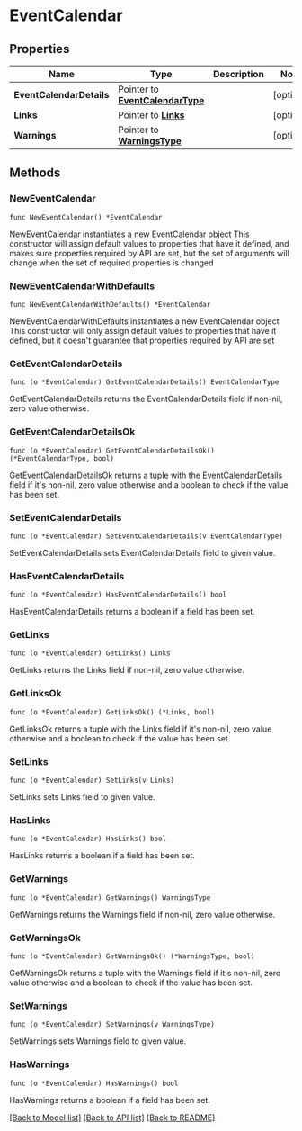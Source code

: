 # EventCalendar

## Properties

Name | Type | Description | Notes
------------ | ------------- | ------------- | -------------
**EventCalendarDetails** | Pointer to [**EventCalendarType**](EventCalendarType.md) |  | [optional] 
**Links** | Pointer to [**Links**](Links.md) |  | [optional] 
**Warnings** | Pointer to [**WarningsType**](WarningsType.md) |  | [optional] 

## Methods

### NewEventCalendar

`func NewEventCalendar() *EventCalendar`

NewEventCalendar instantiates a new EventCalendar object
This constructor will assign default values to properties that have it defined,
and makes sure properties required by API are set, but the set of arguments
will change when the set of required properties is changed

### NewEventCalendarWithDefaults

`func NewEventCalendarWithDefaults() *EventCalendar`

NewEventCalendarWithDefaults instantiates a new EventCalendar object
This constructor will only assign default values to properties that have it defined,
but it doesn't guarantee that properties required by API are set

### GetEventCalendarDetails

`func (o *EventCalendar) GetEventCalendarDetails() EventCalendarType`

GetEventCalendarDetails returns the EventCalendarDetails field if non-nil, zero value otherwise.

### GetEventCalendarDetailsOk

`func (o *EventCalendar) GetEventCalendarDetailsOk() (*EventCalendarType, bool)`

GetEventCalendarDetailsOk returns a tuple with the EventCalendarDetails field if it's non-nil, zero value otherwise
and a boolean to check if the value has been set.

### SetEventCalendarDetails

`func (o *EventCalendar) SetEventCalendarDetails(v EventCalendarType)`

SetEventCalendarDetails sets EventCalendarDetails field to given value.

### HasEventCalendarDetails

`func (o *EventCalendar) HasEventCalendarDetails() bool`

HasEventCalendarDetails returns a boolean if a field has been set.

### GetLinks

`func (o *EventCalendar) GetLinks() Links`

GetLinks returns the Links field if non-nil, zero value otherwise.

### GetLinksOk

`func (o *EventCalendar) GetLinksOk() (*Links, bool)`

GetLinksOk returns a tuple with the Links field if it's non-nil, zero value otherwise
and a boolean to check if the value has been set.

### SetLinks

`func (o *EventCalendar) SetLinks(v Links)`

SetLinks sets Links field to given value.

### HasLinks

`func (o *EventCalendar) HasLinks() bool`

HasLinks returns a boolean if a field has been set.

### GetWarnings

`func (o *EventCalendar) GetWarnings() WarningsType`

GetWarnings returns the Warnings field if non-nil, zero value otherwise.

### GetWarningsOk

`func (o *EventCalendar) GetWarningsOk() (*WarningsType, bool)`

GetWarningsOk returns a tuple with the Warnings field if it's non-nil, zero value otherwise
and a boolean to check if the value has been set.

### SetWarnings

`func (o *EventCalendar) SetWarnings(v WarningsType)`

SetWarnings sets Warnings field to given value.

### HasWarnings

`func (o *EventCalendar) HasWarnings() bool`

HasWarnings returns a boolean if a field has been set.


[[Back to Model list]](../README.md#documentation-for-models) [[Back to API list]](../README.md#documentation-for-api-endpoints) [[Back to README]](../README.md)


